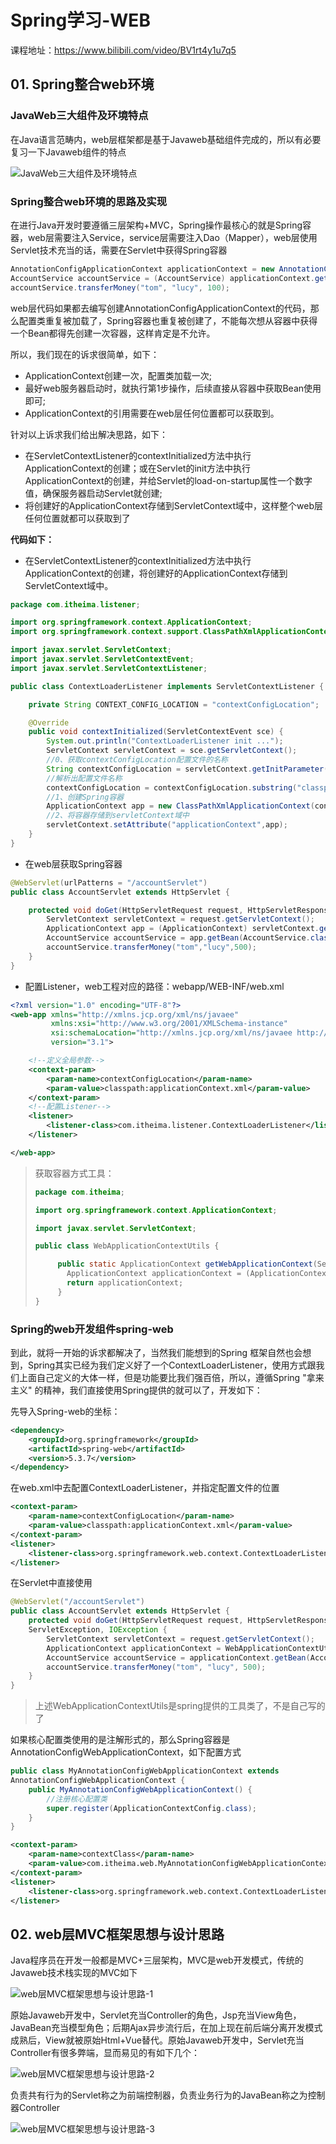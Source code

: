 # Spring学习-WEB

课程地址：https://www.bilibili.com/video/BV1rt4y1u7q5

## 01. Spring整合web环境

###  JavaWeb三大组件及环境特点

在Java语言范畴内，web层框架都是基于Javaweb基础组件完成的，所以有必要复习一下Javaweb组件的特点

![JavaWeb三大组件及环境特点](image/JavaWeb三大组件及环境特点.jpg)

### Spring整合web环境的思路及实现

在进行Java开发时要遵循三层架构+MVC，Spring操作最核心的就是Spring容器，web层需要注入Service，service层需要注入Dao（Mapper），web层使用Servlet技术充当的话，需要在Servlet中获得Spring容器

```java
AnnotationConfigApplicationContext applicationContext = new AnnotationConfigApplicationContext(ApplicationContextConfig.class);
AccountService accountService = (AccountService) applicationContext.getBean("accountService");
accountService.transferMoney("tom", "lucy", 100);
```

web层代码如果都去编写创建AnnotationConfigApplicationContext的代码，那么配置类重复被加载了，Spring容器也重复被创建了，不能每次想从容器中获得一个Bean都得先创建一次容器，这样肯定是不允许。

所以，我们现在的诉求很简单，如下：

* ApplicationContext创建一次，配置类加载一次; 
* 最好web服务器启动时，就执行第1步操作，后续直接从容器中获取Bean使用即可; 
* ApplicationContext的引用需要在web层任何位置都可以获取到。

针对以上诉求我们给出解决思路，如下：

* 在ServletContextListener的contextInitialized方法中执行ApplicationContext的创建；或在Servlet的init方法中执行ApplicationContext的创建，并给Servlet的load-on-startup属性一个数字值，确保服务器启动Servlet就创建; 
* 将创建好的ApplicationContext存储到ServletContext域中，这样整个web层任何位置就都可以获取到了

**代码如下：**

* 在ServletContextListener的contextInitialized方法中执行ApplicationContext的创建，将创建好的ApplicationContext存储到ServletContext域中。

```java
package com.itheima.listener;

import org.springframework.context.ApplicationContext;
import org.springframework.context.support.ClassPathXmlApplicationContext;

import javax.servlet.ServletContext;
import javax.servlet.ServletContextEvent;
import javax.servlet.ServletContextListener;

public class ContextLoaderListener implements ServletContextListener {

    private String CONTEXT_CONFIG_LOCATION = "contextConfigLocation";

    @Override
    public void contextInitialized(ServletContextEvent sce) {
        System.out.println("ContextLoaderListener init ...");
        ServletContext servletContext = sce.getServletContext();
        //0、获取contextConfigLocation配置文件的名称
        String contextConfigLocation = servletContext.getInitParameter(CONTEXT_CONFIG_LOCATION);
        //解析出配置文件名称
        contextConfigLocation = contextConfigLocation.substring("classpath:".length());
        //1、创建Spring容器
        ApplicationContext app = new ClassPathXmlApplicationContext(contextConfigLocation);
        //2、将容器存储到servletContext域中
        servletContext.setAttribute("applicationContext",app);
    }
}
```

* 在web层获取Spring容器

```java
@WebServlet(urlPatterns = "/accountServlet")
public class AccountServlet extends HttpServlet {

    protected void doGet(HttpServletRequest request, HttpServletResponse response) throws ServletException, IOException {
        ServletContext servletContext = request.getServletContext();
        ApplicationContext app = (ApplicationContext) servletContext.getAttribute("applicationContext");
        AccountService accountService = app.getBean(AccountService.class);
        accountService.transferMoney("tom","lucy",500);
    }
}
```

* 配置Listener，web工程对应的路径：webapp/WEB-INF/web.xml

```xml
<?xml version="1.0" encoding="UTF-8"?>
<web-app xmlns="http://xmlns.jcp.org/xml/ns/javaee"
         xmlns:xsi="http://www.w3.org/2001/XMLSchema-instance"
         xsi:schemaLocation="http://xmlns.jcp.org/xml/ns/javaee http://xmlns.jcp.org/xml/ns/javaee/web-app_3_1.xsd"
         version="3.1">

    <!--定义全局参数-->
    <context-param>
        <param-name>contextConfigLocation</param-name>
        <param-value>classpath:applicationContext.xml</param-value>
    </context-param>
    <!--配置Listener-->
    <listener>
        <listener-class>com.itheima.listener.ContextLoaderListener</listener-class>
    </listener>

</web-app>
```

> 获取容器方式工具：
>
> ```java
> package com.itheima;
> 
> import org.springframework.context.ApplicationContext;
> 
> import javax.servlet.ServletContext;
> 
> public class WebApplicationContextUtils {
> 
>      public static ApplicationContext getWebApplicationContext(ServletContext servletContext){
>        ApplicationContext applicationContext = (ApplicationContext) servletContext.getAttribute("applicationContext");
>        return applicationContext;
>      }
> }
> ```

### Spring的web开发组件spring-web

到此，就将一开始的诉求都解决了，当然我们能想到的Spring 框架自然也会想到，Spring其实已经为我们定义好了一个ContextLoaderListener，使用方式跟我们上面自己定义的大体一样，但是功能要比我们强百倍，所以，遵循Spring "拿来主义" 的精神，我们直接使用Spring提供的就可以了，开发如下：

先导入Spring-web的坐标：

```xml
<dependency>
    <groupId>org.springframework</groupId>
    <artifactId>spring-web</artifactId>
    <version>5.3.7</version>
</dependency>
```

在web.xml中去配置ContextLoaderListener，并指定配置文件的位置

```xml
<context-param>
    <param-name>contextConfigLocation</param-name>
    <param-value>classpath:applicationContext.xml</param-value>
</context-param>
<listener>
    <listener-class>org.springframework.web.context.ContextLoaderListener</listener-class>
</listener>
```

在Servlet中直接使用

```java
@WebServlet("/accountServlet")
public class AccountServlet extends HttpServlet {
    protected void doGet(HttpServletRequest request, HttpServletResponse response) throws
    ServletException, IOException {
        ServletContext servletContext = request.getServletContext();
        ApplicationContext applicationContext = WebApplicationContextUtils.getWebApplicationContext(servletContext);
        AccountService accountService = applicationContext.getBean(AccountService.class);
        accountService.transferMoney("tom", "lucy", 500);
    }
}
```

> 上述WebApplicationContextUtils是spring提供的工具类了，不是自己写的了

如果核心配置类使用的是注解形式的，那么Spring容器是AnnotationConfigWebApplicationContext，如下配置方式

```java
public class MyAnnotationConfigWebApplicationContext extends
AnnotationConfigWebApplicationContext {
    public MyAnnotationConfigWebApplicationContext() {
        //注册核心配置类
        super.register(ApplicationContextConfig.class);
    }
}
```

```xml
<context-param>
    <param-name>contextClass</param-name>
    <param-value>com.itheima.web.MyAnnotationConfigWebApplicationContext</param-value>
</context-param>
<listener>
    <listener-class>org.springframework.web.context.ContextLoaderListener</listener-class>
</listener>
```

## 02. web层MVC框架思想与设计思路

Java程序员在开发一般都是MVC+三层架构，MVC是web开发模式，传统的Javaweb技术栈实现的MVC如下

![web层MVC框架思想与设计思路-1](image/web层MVC框架思想与设计思路-1.jpg)

原始Javaweb开发中，Servlet充当Controller的角色，Jsp充当View角色，JavaBean充当模型角色；后期Ajax异步流行后，在加上现在前后端分离开发模式成熟后，View就被原始Html+Vue替代。原始Javaweb开发中，Servlet充当Controller有很多弊端，显而易见的有如下几个：

![web层MVC框架思想与设计思路-2](image/web层MVC框架思想与设计思路-2.jpg)

负责共有行为的Servlet称之为前端控制器，负责业务行为的JavaBean称之为控制器Controller

![web层MVC框架思想与设计思路-3](image/web层MVC框架思想与设计思路-3.jpg)



